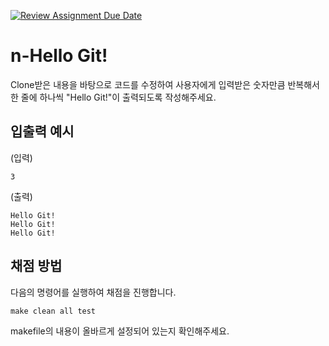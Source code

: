 [![Review Assignment Due Date](https://classroom.github.com/assets/deadline-readme-button-24ddc0f5d75046c5622901739e7c5dd533143b0c8e959d652212380cedb1ea36.svg)](https://classroom.github.com/a/HZBqzOnh)
# n-Hello Git!

Clone받은 내용을 바탕으로 코드를 수정하여 사용자에게 입력받은 숫자만큼 반복해서 한 줄에 하나씩 "Hello Git!"이 출력되도록 작성해주세요.

## 입출력 예시
(입력)
```
3
```

(출력)
```
Hello Git!
Hello Git!
Hello Git!
```

## 채점 방법

다음의 명령어를 실행하여 채점을 진행합니다.

```Makefile
make clean all test
```

makefile의 내용이 올바르게 설정되어 있는지 확인해주세요.

